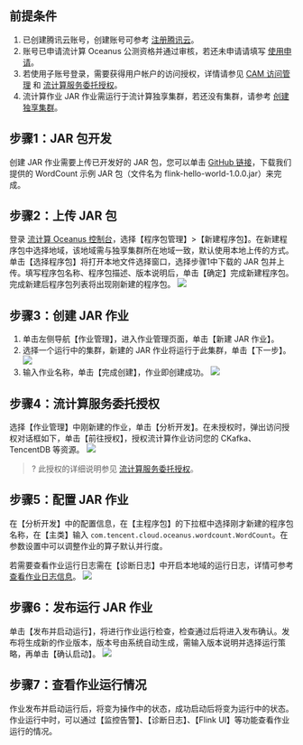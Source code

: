 ## 前提条件
1. 已创建腾讯云账号，创建账号可参考 [注册腾讯云](https://cloud.tencent.com/document/product/378/17985)。
2. 账号已申请流计算 Oceanus 公测资格并通过审核，若还未申请请填写 [使用申请](https://cloud.tencent.com/apply/p/xlyl7s3xat9)。
3. 若使用子账号登录，需要获得用户帐户的访问授权，详情请参见 [CAM 访问管理](https://cloud.tencent.com/document/product/849/38622) 和 [流计算服务委托授权](https://cloud.tencent.com/document/product/849/38290)。
4. 流计算作业 JAR 作业需运行于流计算独享集群，若还没有集群，请参考 [创建独享集群](https://cloud.tencent.com/document/product/849/48298)。

## 步骤1：JAR 包开发
创建 JAR 作业需要上传已开发好的 JAR 包，您可以单击 [GitHub 链接](https://github.com/tencentyun/flink-hello-world/releases/tag/0.1)，下载我们提供的 WordCount 示例 JAR 包（文件名为 flink-hello-world-1.0.0.jar）来完成。

## 步骤2：上传 JAR 包
登录 [流计算 Oceanus 控制台](https://console.cloud.tencent.com/oceanus)，选择【程序包管理】>【新建程序包】。在新建程序包中选择地域，该地域需与独享集群所在地域一致，默认使用本地上传的方式。单击【选择程序包】将打开本地文件选择窗口，选择步骤1中下载的 JAR 包并上传。填写程序包名称、程序包描述、版本说明后，单击【确定】完成新建程序包。完成新建后程序包列表将出现刚新建的程序包。
![](https://main.qcloudimg.com/raw/edbe966d17b40af09aaff79840e5e1ed.png)

## 步骤3：创建 JAR 作业
1. 单击左侧导航【作业管理】，进入作业管理页面，单击【新建 JAR 作业】。
2. 选择一个运行中的集群，新建的 JAR 作业将运行于此集群，单击【下一步】。
![](https://main.qcloudimg.com/raw/e72682c4faa91672c81d8fce45a086ae.png)
3. 输入作业名称，单击【完成创建】，作业即创建成功。
![](https://main.qcloudimg.com/raw/4eeb3ab6e9dfee5650737d70ecb25259.png)

## 步骤4：流计算服务委托授权
选择【作业管理】中刚新建的作业，单击【分析开发】。在未授权时，弹出访问授权对话框如下，单击【前往授权】，授权流计算作业访问您的 CKafka、TencentDB 等资源。
![](https://main.qcloudimg.com/raw/b92ca7251fa1cf4d4a617c07db7d3104.png)
> ? 此授权的详细说明参见 [流计算服务委托授权](https://cloud.tencent.com/document/product/849/38290)。

## 步骤5：配置 JAR 作业
在【分析开发】中的配置信息，在【主程序包】的下拉框中选择刚才新建的程序包名称，在【主类】输入 `com.tencent.cloud.oceanus.wordcount.WordCount`。在参数设置中可以调整作业的算子默认并行度。

若需要查看作业运行日志需在【诊断日志】中开启本地域的运行日志，详情可参考 [查看作业日志信息](https://cloud.tencent.com/document/product/849/48288)。
![](https://main.qcloudimg.com/raw/38ffe31a3ee728476aa46c398110b597.png)

## 步骤6：发布运行 JAR 作业
单击【发布并启动运行】，将进行作业运行检查，检查通过后将进入发布确认。发布将生成新的作业版本，版本号由系统自动生成，需输入版本说明并选择运行策略，再单击【确认启动】。
![](https://main.qcloudimg.com/raw/122d0742b960a3f9bd497d09c7a8c34d.png)


## 步骤7：查看作业运行情况
作业发布并启动运行后，将变为操作中的状态，成功启动后将变为运行中的状态。作业运行中时，可以通过【监控告警】、【诊断日志】、【Flink UI】等功能查看作业运行的情况。
